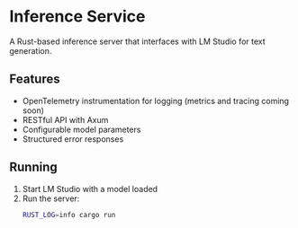# Inference Service

A Rust-based inference server that interfaces with LM Studio for text generation.

## Features
- OpenTelemetry instrumentation for logging (metrics and tracing coming soon)
- RESTful API with Axum
- Configurable model parameters
- Structured error responses

## Running

1. Start LM Studio with a model loaded
2. Run the server:
   ```bash
   RUST_LOG=info cargo run
